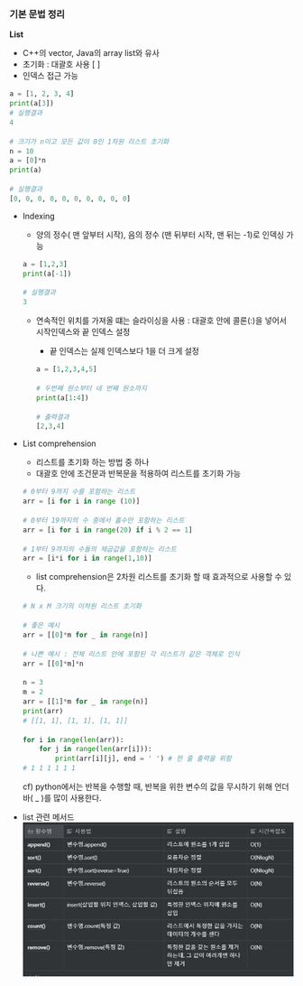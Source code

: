 ### 기본 문법 정리

**List**

- C++의 vector, Java의 array list와 유사
- 초기화 : 대괄호 사용 [ ]
- 인덱스 접근 가능

```python
a = [1, 2, 3, 4]
print(a[3])
# 실행결과
4

# 크기가 n이고 모든 값이 0인 1차원 리스트 초기화
n = 10
a = [0]*n
print(a)

# 실행결과
[0, 0, 0, 0, 0, 0, 0, 0, 0, 0]
```

- Indexing
    - 양의 정수( 맨 앞부터 시작), 음의 정수 (맨 뒤부터 시작, 맨 뒤는 -1)로 인덱싱 가능

    ```python
    a = [1,2,3]
    print(a[-1])

    # 실행결과
    3
    ```

    - 연속적인 위치를 가져올 떄는 슬라이싱을 사용 : 대괄호 안에 콜론(:)을 넣어서 시작인덱스와 끝 인덱스 설정
        - 끝 인덱스는 실제 인덱스보다 1을 더 크게 설정

        ```python
        a = [1,2,3,4,5]

        # 두번째 원소부터 네 번째 원소까지
        print(a[1:4])

        # 출력결과
        [2,3,4]
        ```

- List comprehension
    - 리스트를 초기화 하는 방법 중 하나
    - 대괄호 안에 조건문과 반복문을 적용하여 리스트를 초기화 가능

    ```python
    # 0부터 9까지 수를 포함하는 리스트
    arr = [i for i in range (10)]

    # 0부터 19까지의 수 중에서 홀수만 포함하는 리스트
    arr = [i for i in range(20) if i % 2 == 1]

    # 1부터 9까지의 수들의 제곱값을 포함하는 리스트
    arr = [i*i for i in range(1,10)]
    ```

    - list comprehension은 2차원 리스트를 초기화 할 때 효과적으로 사용할 수 있다.

    ```python
    # N x M 크기의 이차원 리스트 초기화

    # 좋은 예시
    arr = [[0]*m for _ in range(n)]

    # 나쁜 예시 : 전체 리스트 안에 포함된 각 리스트가 같은 객체로 인식
    arr = [[0]*m]*n 

    n = 3
    m = 2
    arr = [[1]*m for _ in range(n)]
    print(arr)
    # [[1, 1], [1, 1], [1, 1]]

    for i in range(len(arr)):
        for j in range(len(arr[i])):
            print(arr[i][j], end = ' ') # 한 줄 출력을 위함
    # 1 1 1 1 1 1
    ```

    cf) python에서는 반복을 수행할 때, 반복을 위한 변수의 값을 무시하기 위해 언더바( _ )를 많이 사용한다.

- list 관련 메서드
   ![](list_method.png)
   